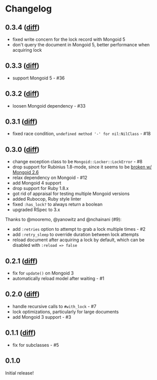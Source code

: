 # Changelog

## 0.3.4 ([diff](https://github.com/afeld/mongoid-locker/compare/v0.3.4...master?w=1))

* fixed write concern for the lock record with Mongoid 5
* don't query the document in Mongoid 5, better performance when acquiring lock

## 0.3.3 ([diff](https://github.com/afeld/mongoid-locker/compare/v0.3.3...master?w=1))

* support Mongoid 5 - #36

## 0.3.2 ([diff](https://github.com/afeld/mongoid-locker/compare/v0.3.1...v0.3.2?w=1))

* loosen Mongoid dependency - #33

## 0.3.1 ([diff](https://github.com/afeld/mongoid-locker/compare/v0.3.0...v0.3.1?w=1))

* fixed race condition, `undefined method '-' for nil:NilClass` - #18

## 0.3.0 ([diff](https://github.com/afeld/mongoid-locker/compare/v0.2.1...v0.3.0?w=1))

* change exception class to be `Mongoid::Locker::LockError` - #8
* drop support for Rubinius 1.8-mode, since it seems to be [broken w/ Mongoid 2.6](https://travis-ci.org/mongoid/mongoid/jobs/4594000)
* relax dependency on Mongoid - #12
* add Mongoid 4 support
* drop support for Ruby 1.8.x
* got rid of appraisal for testing multiple Mongoid versions
* added Rubocop, Ruby style linter
* fixed `:has_lock?` to always return a boolean
* upgraded RSpec to 3.x

Thanks to @mooremo, @yanowitz and @nchainani (#9):

* add `:retries` option to attempt to grab a lock multiple times - #2
* add `:retry_sleep` to override duration between lock attempts
* reload document after acquiring a lock by default, which can be disabled with `:reload => false`

## 0.2.1 ([diff](https://github.com/afeld/mongoid-locker/compare/v0.2.0...v0.2.1?w=1))

* fix for `update()` on Mongoid 3
* automatically reload model after waiting - #1

## 0.2.0 ([diff](https://github.com/afeld/mongoid-locker/compare/v0.1.1...v0.2.0?w=1))

* handle recursive calls to `#with_lock` - #7
* lock optimizations, particularly for large documents
* add Mongoid 3 support - #3

## 0.1.1 ([diff](https://github.com/afeld/mongoid-locker/compare/v0.1.0...v0.1.1?w=1))

* fix for subclasses - #5

## 0.1.0

Initial release!

